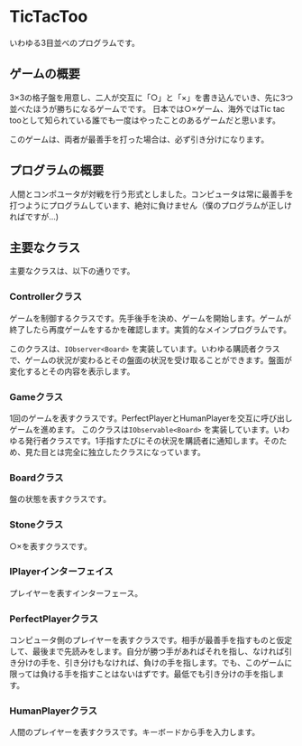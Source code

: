 # TicTacToo

いわゆる3目並べのプログラムです。

## ゲームの概要

3×3の格子盤を用意し、二人が交互に「○」と「×」を書き込んでいき、先に3つ並べたほうが勝ちになるゲームでです。
日本では○×ゲーム、海外ではTic tac tooとして知られている誰でも一度はやったことのあるゲームだと思います。

このゲームは、両者が最善手を打った場合は、必ず引き分けになります。

## プログラムの概要

人間とコンポユータが対戦を行う形式としました。コンピュータは常に最善手を打つようにプログラムしています、絶対に負けません（僕のプログラムが正しければですが...)

## 主要なクラス

主要なクラスは、以下の通りです。

### Controllerクラス

ゲームを制御するクラスです。先手後手を決め、ゲームを開始します。ゲームが終了したら再度ゲームをするかを確認します。実質的なメインプログラムです。

このクラスは、`IObserver<Board>` を実装しています。いわゆる購読者クラスで、ゲームの状況が変わるとその盤面の状況を受け取ることができます。盤面が変化するとその内容を表示します。
 

### Gameクラス

1回のゲームを表すクラスです。PerfectPlayerとHumanPlayerを交互に呼び出しゲームを進めます。
このクラスは`IObservable<Board>` を実装しています。いわゆる発行者クラスです。1手指すたびにその状況を購読者に通知します。そのため、見た目とは完全に独立したクラスになっています。


### Boardクラス

盤の状態を表すクラスです。

### Stoneクラス

○×を表すクラスです。


### IPlayerインターフェイス

プレイヤーを表すインターフェース。

### PerfectPlayerクラス

コンピュータ側のプレイヤーを表すクラスです。相手が最善手を指すものと仮定して、最後まで先読みをします。自分が勝つ手があればそれを指し、なければ引き分けの手を、引き分けもなければ、負けの手を指します。でも、このゲームに限っては負ける手を指すことはないはずです。最低でも引き分けの手を指します。

### HumanPlayerクラス

人間のプレイヤーを表すクラスです。キーボードから手を入力します。
